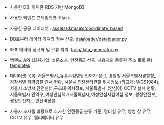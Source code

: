 - 사용한 DB: 아마존 RDS 기반 MongoDB
- 사용한 백엔드 프레임워크: Flask


- 사용한 공공 데이터셋 : [assets/datasets/coordinate_based](assets/datasets/coordinate_based)
- DB로부터 데이터 가져와 점수 산출: [dataloader/dataloader.py](dataloader/dataloader.py)
- 좌표 데이터 정규화 및 오류 처리: [train/data_generator.py](train/data_generator.py)
- 백엔드 API (회원가입, 설문조사, 안전등급 산출, 사용자의 등록된 주소 목록 등): [templates](templates)


- 데이터셋 목록: 서울특별시_유흥주점영업 인허가 정보, 경찰청 서울특별시경찰청_경찰서별 지역경찰 관서 현황, 서울시 안전센터관할 위치정보 (좌표계: WGS1984), 서울시 소방서,안전센터,구조대 위치정보, 서울특별시_(안심이) CCTV 설치 현황, 서울특별시 관악구_여성안심택배서울특별시_여성안심지킴이집 정보, 행정안전부_생활안전지도 안전비상벨

- 사용자 조사를 바탕으로 추가한 안전등급 분류 기준: 경비실 유무, 방범 창 유무, CCTV 유무, 엘리베이터 유무
 
